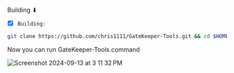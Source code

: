Building ⬇︎

- [x] `Building:`
```bash
git clone https://github.com/chris1111/GateKeeper-Tools.git && cd $HOME/GateKeeper-Tools && mv GateKeeper-Tools.txt $HOME/GateKeeper-Tools/GateKeeper-Tools.command && chmod 755 GateKeeper-Tools.command && Icon/seticon Icon/applet.icns GateKeeper-Tools.command
```




Now you can run GateKeeper-Tools.command

![Screenshot 2024-09-13 at 3 11 32 PM](https://github.com/user-attachments/assets/84c1795e-1be2-4167-ba31-6bb7f7378fcd)
